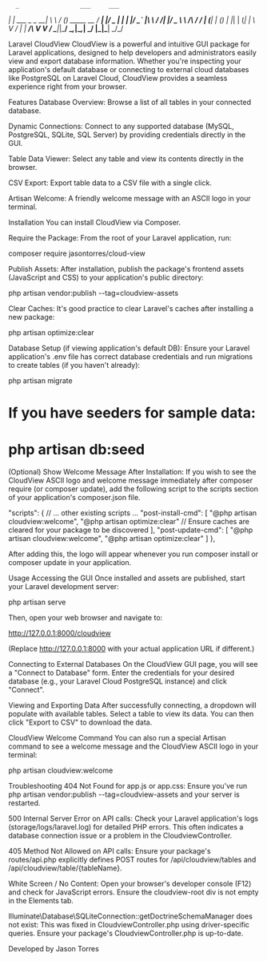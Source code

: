       _                 ___     ___               
  ___| | ___  _   _  __| \ \   / (_) _____      __
 / __| |/ _ \| | | |/ _` |\ \ / /| |/ _ \ \ /\ / /
| (__| | (_) | |_| | (_| | \ V / | |  __/\ V  V / 
 \___|_|\___/ \__,_|\__,_|  \_/  |_|\___| \_/\_/  

Laravel CloudView
CloudView is a powerful and intuitive GUI package for Laravel applications, designed to help developers and administrators easily view and export database information. Whether you're inspecting your application's default database or connecting to external cloud databases like PostgreSQL on Laravel Cloud, CloudView provides a seamless experience right from your browser.

Features
Database Overview: Browse a list of all tables in your connected database.

Dynamic Connections: Connect to any supported database (MySQL, PostgreSQL, SQLite, SQL Server) by providing credentials directly in the GUI.

Table Data Viewer: Select any table and view its contents directly in the browser.

CSV Export: Export table data to a CSV file with a single click.

Artisan Welcome: A friendly welcome message with an ASCII logo in your terminal.

Installation
You can install CloudView via Composer.

Require the Package:
From the root of your Laravel application, run:

composer require jasontorres/cloud-view


Publish Assets:
After installation, publish the package's frontend assets (JavaScript and CSS) to your application's public directory:

php artisan vendor:publish --tag=cloudview-assets


Clear Caches:
It's good practice to clear Laravel's caches after installing a new package:

php artisan optimize:clear


Database Setup (if viewing application's default DB):
Ensure your Laravel application's .env file has correct database credentials and run migrations to create tables (if you haven't already):

php artisan migrate
# If you have seeders for sample data:
# php artisan db:seed


(Optional) Show Welcome Message After Installation:
If you wish to see the CloudView ASCII logo and welcome message immediately after composer require (or composer update), add the following script to the scripts section of your application's composer.json file.

"scripts": {
    // ... other existing scripts ...
    "post-install-cmd": [
        "@php artisan cloudview:welcome",
        "@php artisan optimize:clear" // Ensure caches are cleared for your package to be discovered
    ],
    "post-update-cmd": [
        "@php artisan cloudview:welcome",
        "@php artisan optimize:clear"
    ]
},

After adding this, the logo will appear whenever you run composer install or composer update in your application.

Usage
Accessing the GUI
Once installed and assets are published, start your Laravel development server:

php artisan serve


Then, open your web browser and navigate to:

http://127.0.0.1:8000/cloudview


(Replace http://127.0.0.1:8000 with your actual application URL if different.)

Connecting to External Databases
On the CloudView GUI page, you will see a "Connect to Database" form. Enter the credentials for your desired database (e.g., your Laravel Cloud PostgreSQL instance) and click "Connect".


Viewing and Exporting Data
After successfully connecting, a dropdown will populate with available tables. Select a table to view its data. You can then click "Export to CSV" to download the data.

CloudView Welcome Command
You can also run a special Artisan command to see a welcome message and the CloudView ASCII logo in your terminal:

php artisan cloudview:welcome


Troubleshooting
404 Not Found for app.js or app.css: Ensure you've run php artisan vendor:publish --tag=cloudview-assets and your server is restarted.

500 Internal Server Error on API calls: Check your Laravel application's logs (storage/logs/laravel.log) for detailed PHP errors. This often indicates a database connection issue or a problem in the CloudviewController.

405 Method Not Allowed on API calls: Ensure your package's routes/api.php explicitly defines POST routes for /api/cloudview/tables and /api/cloudview/table/{tableName}.

White Screen / No Content: Open your browser's developer console (F12) and check for JavaScript errors. Ensure the cloudview-root div is not empty in the Elements tab.

Illuminate\Database\SQLiteConnection::getDoctrineSchemaManager does not exist: This was fixed in CloudviewController.php using driver-specific queries. Ensure your package's CloudviewController.php is up-to-date.

Developed by Jason Torres